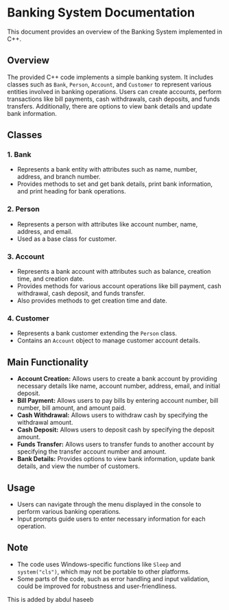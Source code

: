 # Banking System Documentation

This document provides an overview of the Banking System implemented in C++.

## Overview

The provided C++ code implements a simple banking system. It includes classes such as `Bank`, `Person`, `Account`, and `Customer` to represent various entities involved in banking operations. Users can create accounts, perform transactions like bill payments, cash withdrawals, cash deposits, and funds transfers. Additionally, there are options to view bank details and update bank information.

## Classes

### 1. Bank

- Represents a bank entity with attributes such as name, number, address, and branch number.
- Provides methods to set and get bank details, print bank information, and print heading for bank operations.

### 2. Person

- Represents a person with attributes like account number, name, address, and email.
- Used as a base class for customer.

### 3. Account

- Represents a bank account with attributes such as balance, creation time, and creation date.
- Provides methods for various account operations like bill payment, cash withdrawal, cash deposit, and funds transfer.
- Also provides methods to get creation time and date.

### 4. Customer

- Represents a bank customer extending the `Person` class.
- Contains an `Account` object to manage customer account details.

## Main Functionality

- **Account Creation:** Allows users to create a bank account by providing necessary details like name, account number, address, email, and initial deposit.
- **Bill Payment:** Allows users to pay bills by entering account number, bill number, bill amount, and amount paid.
- **Cash Withdrawal:** Allows users to withdraw cash by specifying the withdrawal amount.
- **Cash Deposit:** Allows users to deposit cash by specifying the deposit amount.
- **Funds Transfer:** Allows users to transfer funds to another account by specifying the transfer account number and amount.
- **Bank Details:** Provides options to view bank information, update bank details, and view the number of customers.

## Usage

- Users can navigate through the menu displayed in the console to perform various banking operations.
- Input prompts guide users to enter necessary information for each operation.

## Note

- The code uses Windows-specific functions like `Sleep` and `system("cls")`, which may not be portable to other platforms.
- Some parts of the code, such as error handling and input validation, could be improved for robustness and user-friendliness.

This is added by abdul haseeb
